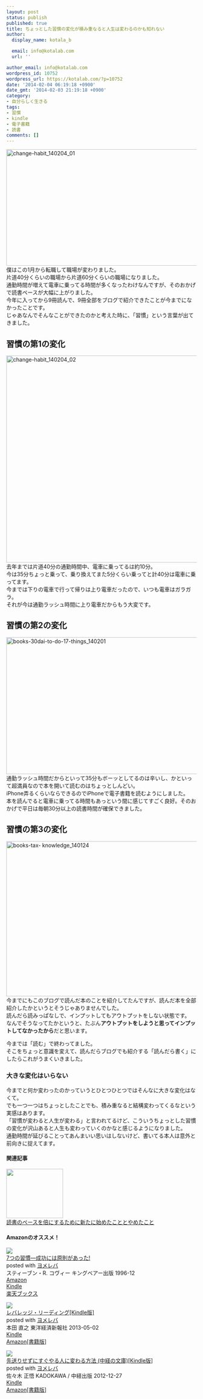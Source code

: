 ```yaml
---
layout: post
status: publish
published: true
title: ちょっとした習慣の変化が積み重なると人生は変わるのかも知れない
author:
  display_name: kotala_b

  email: info@kotalab.com
  url: ''

author_email: info@kotalab.com
wordpress_id: 10752
wordpress_url: https://kotalab.com/?p=10752
date: '2014-02-04 06:19:18 +0900'
date_gmt: '2014-02-03 21:19:18 +0900'
category:
- 自分らしく生きる
tags:
- 習慣
- kindle
- 電子書籍
- 読書
comments: []
---
```

<p><img src="https://kotalab.com/wp-content/uploads/change-habit_140204_01-546x307.jpg" alt="change-habit_140204_01" width="546" height="307" class="alignnone size-large wp-image-10753" /><br />
僕はこの1月から転職して職場が変わりました。<br />
片道40分くらいの職場から片道60分くらいの職場になりました。<br />
通勤時間が増えて電車に乗ってる時間が多くなったわけなんですが、そのおかげで読書ペースが大幅に上がりました。<br />
今年に入ってから9冊読んで、9冊全部をブログで紹介できたことが今までになかったことです。<br />
じゃあなんでそんなことができたのかと考えた時に、「習慣」という言葉が出てきました。<br />
<!--more--></p>
<h2>習慣の第1の変化</h2>
<p><img src="https://kotalab.com/wp-content/uploads/change-habit_140204_02-546x546.jpg" alt="change-habit_140204_02" width="546" height="546" class="alignnone size-large wp-image-10754" /><br />
去年までは片道40分の通勤時間中、電車に乗ってるは約10分。<br />
今は35分ちょっと乗って、乗り換えてまた5分くらい乗ってと計40分は電車に乗ってます。<br />
今までは下りの電車で行って帰りは上り電車だったので、いつも電車はガラガラ。<br />
それが今は通勤ラッシュ時間に上り電車だからもう大変です。</p>
<h2>習慣の第2の変化</h2>
<p><img src="https://kotalab.com/wp-content/uploads/books-30dai-to-do-17-things_140201-546x361.jpg" alt="books-30dai-to-do-17-things_140201" width="546" height="361" class="alignnone size-large wp-image-10727" /><br />
通勤ラッシュ時間だからといって35分もボーッとしてるのは辛いし、かといって超満員なので本を開いて読むのはちょっとしんどい。<br />
iPhone弄るくらいならできるのでiPhoneで電子書籍を読むようにしました。<br />
本を読んでると電車に乗ってる時間もあっという間に感じてすごく良好。そのおかげで平日は毎朝30分以上の読書時間が確保できました。</p>
<h2>習慣の第3の変化</h2>
<p><img src="https://kotalab.com/wp-content/uploads/books-tax-knowledge_140124-546x409.jpg" alt="books-tax- knowledge_140124" width="546" height="409" class="alignnone size-large wp-image-10642" /><br />
今までにもこのブログで読んだ本のことを紹介してたんですが、読んだ本を全部紹介したかというとそうじゃありませんでした。<br />
読んだら読みっぱなしで、インプットしてもアウトプットをしない状態です。<br />
なんでそうなってたかというと、たぶん<strong>アウトプットをしようと思ってインプットしてなかったから</strong>だと思います。</p>
<p>今までは「読む」で終わってました。<br />
そこをちょっと意識を変えて、読んだらブログでも紹介する「読んだら書く」にしたらこれがうまくいきました。</p>
<h3>大きな変化はいらない</h3>
<p>今までと何か変わったのかっていうとひとつひとつではそんなに大きな変化はなくて。<br />
でも一つ一つはちょっとしたことでも、積み重なると結構変わってくるなという実感はあります。<br />
「習慣が変わると人生が変わる」と言われてるけど、こういうちょっとした習慣の変化が沢山あると人生も変わっていくのかなと感じるようになりました。<br />
通勤時間が延びることってあんまいい思いはしないけど、書いてる本人は意外と前向きに捉えてます。</p>
<h4 class="rel">関連記事</h4>
<div class="shht">
<div class="shhtimg"><a href="https://kotalab.com/readingpace" target="_blank"><img src="https://kotalab.com/wp-content/uploads/readingpace_130902_01-546x407.jpg" alt="" width="150" height="130" /></a></div>
<div class="shhttext"><a href="https://kotalab.com/readingpace" target="_blank">読書のペースを倍にするために新たに始めたこととやめたこと</a><a href="https://b.hatena.ne.jp/entry/https://kotalab.com/readingpace" target="_blank"><img border="0" src="https://b.hatena.ne.jp/entry/image/https://kotalab.com/readingpace" alt="" /></a></div>
</div>
<h4 class="aam">Amazonのオススメ！</h4>
<div class="booklink-box">
<div class="booklink-image"><a href="https://www.amazon.co.jp/exec/obidos/asin/4906638015/same-22/" rel="nofollow" target="_blank"><img src="https://images-fe.ssl-images-amazon.com/images/I/51JHD9GEK0L._SL160_.jpg" style="border: none;" /></a></div>
<div class="booklink-info">
<div class="booklink-name"><a href="https://www.amazon.co.jp/exec/obidos/asin/4906638015/same-22/" rel="nofollow" target="_blank">7つの習慣―成功には原則があった!</a>
<div class="booklink-powered-date">posted with <a href="https://yomereba.com" rel="nofollow" target="_blank">ヨメレバ</a></div>
</div>
<div class="booklink-detail">スティーブン・R. コヴィー キングベアー出版 1996-12    </div>
<div class="booklink-link2">
<div class="shoplinkamazon"><a href="https://www.amazon.co.jp/exec/obidos/asin/4906638015/same-22/" rel="nofollow" target="_blank" title="アマゾン" >Amazon</a></div>
<div class="shoplinkkindle"><a href="https://www.amazon.co.jp/gp/search?keywords=7%82%C2%82%CC%8FK%8A%B5%81%5C%90%AC%8C%F7%82%C9%82%CD%8C%B4%91%A5%82%AA%82%A0%82%C1%82%BD%21&__mk_ja_JP=%83J%83%5E%83J%83i&url=node%3D2275256051&tag=same-22" rel="nofollow" target="_blank" >Kindle</a></div>
<div class="shoplinkrakuten"><a href="http://c.af.moshimo.com/af/c/click?a_id=374941&p_id=56&pc_id=56&pl_id=637&s_v=b5Rz2P0601xu&url=http%3A%2F%2Fbooks.rakuten.co.jp%2Frb%2F849430%2F" rel="nofollow" target="_blank" title="楽天ブックス" >楽天ブックス</a></div>
</p></div>
</div>
<div class="booklink-footer"></div>
</div>
<div class="booklink-box">
<div class="booklink-image"><a href="https://www.amazon.co.jp/exec/obidos/asin/B00978ZRTU/same-22/" rel="nofollow" target="_blank"><img src="https://images-fe.ssl-images-amazon.com/images/I/51mchcS7SiL._SL160_.jpg" style="border: none;" /></a></div>
<div class="booklink-info">
<div class="booklink-name"><a href="https://www.amazon.co.jp/exec/obidos/asin/B00978ZRTU/same-22/" rel="nofollow" target="_blank">レバレッジ・リーディング[Kindle版]</a>
<div class="booklink-powered-date">posted with <a href="https://yomereba.com" rel="nofollow" target="_blank">ヨメレバ</a></div>
</div>
<div class="booklink-detail">本田 直之 東洋経済新報社 2013-05-02    </div>
<div class="booklink-link2">
<div class="shoplinkkindle"><a href="https://www.amazon.co.jp/exec/obidos/ASIN/B00978ZRTU/same-22/" rel="nofollow" target="_blank" >Kindle</a></div>
<div class="shoplinkamazon"><a href="https://www.amazon.co.jp/exec/obidos/ASIN/4492042695/same-22/" rel="nofollow" target="_blank" title="アマゾン" >Amazon[書籍版]</a></div>
</p></div>
</div>
<div class="booklink-footer"></div>
</div>
<div class="booklink-box">
<div class="booklink-image"><a href="https://www.amazon.co.jp/exec/obidos/asin/B00ARBMSQG/same-22/" rel="nofollow" target="_blank"><img src="https://images-fe.ssl-images-amazon.com/images/I/51lLDYud3FL._SL160_.jpg" style="border: none;" /></a></div>
<div class="booklink-info">
<div class="booklink-name"><a href="https://www.amazon.co.jp/exec/obidos/asin/B00ARBMSQG/same-22/" rel="nofollow" target="_blank">先送りせずにすぐやる人に変わる方法 (中経の文庫)[Kindle版]</a>
<div class="booklink-powered-date">posted with <a href="https://yomereba.com" rel="nofollow" target="_blank">ヨメレバ</a></div>
</div>
<div class="booklink-detail">佐々木 正悟 KADOKAWA / 中経出版 2012-12-27    </div>
<div class="booklink-link2">
<div class="shoplinkkindle"><a href="https://www.amazon.co.jp/exec/obidos/ASIN/B00ARBMSQG/same-22/" rel="nofollow" target="_blank" >Kindle</a></div>
<div class="shoplinkamazon"><a href="https://www.amazon.co.jp/exec/obidos/ASIN/4806142476/same-22/" rel="nofollow" target="_blank" title="アマゾン" >Amazon[書籍版]</a></div>
</p></div>
</div>
<div class="booklink-footer"></div>
</div>
